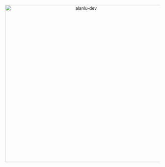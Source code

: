 <div align="center">
  <p align="center">
    <a href="https://alanlu.dev">
      <picture>
        <img alt="alanlu-dev" src="https://github.com/alanlu-dev/.github/assets/7006070/567fa92a-50f9-42e0-908f-5f0dc3d7d169" width="512">
      </picture>
    </a>
  </p>
</div>
